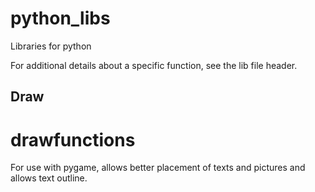 # python_libs

Libraries for python

For additional details about a specific function, see the lib file header.

## Draw 
# drawfunctions
For use with pygame, allows better placement of texts and pictures and allows text outline. 
